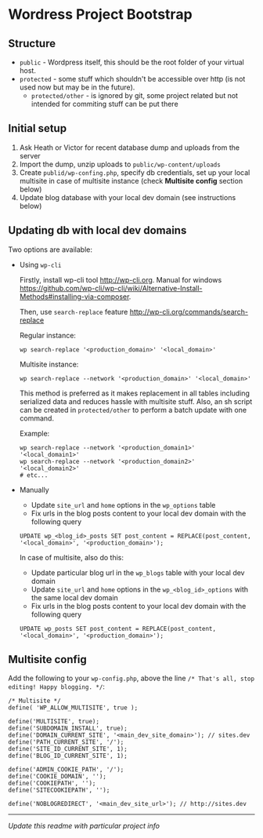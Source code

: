# Wordress Project Bootstrap

## Structure
* `public` - Wordpress itself, this should be the root folder of your virtual host.
* `protected` - some stuff which shouldn't be accessible over http (is not used now but may be in the future).
    * `protected/other` - is ignored by git, some project related but not intended for commiting stuff can be put there

## Initial setup
1. Ask Heath or Victor for recent database dump and uploads from the server
2. Import the dump, unzip uploads to `public/wp-content/uploads`
3. Create `publid/wp-confing.php`, specify db credentials, set up your local multisite in case of multisite instance (check **Multisite config** section below)
4. Update blog database with your local dev domain (see instructions below)

## Updating db with local dev domains
Two options are available:

* Using `wp-cli`

    Firstly, install wp-cli tool http://wp-cli.org. Manual for windows https://github.com/wp-cli/wp-cli/wiki/Alternative-Install-Methods#installing-via-composer.

    Then, use `search-replace` feature http://wp-cli.org/commands/search-replace

    Regular instance:

    `wp search-replace '<production_domain>' '<local_domain>'`

    Multisite instance:

    `wp search-replace --network '<production_domain>' '<local_domain>'`

    This method is preferred as it makes replacement in all tables including serialized data and reduces hassle with multisite stuff. Also, an sh script can be created in `protected/other` to perform a batch update with one command.

    Example:

    ```
    wp search-replace --network '<production_domain1>' '<local_domain1>'
    wp search-replace --network '<production_domain2>' '<local_domain2>'
    # etc...
    ```

* Manually

    * Update `site_url` and `home` options in the `wp_options` table
    * Fix urls in the blog posts content to your local dev domain with the following query

    ```
    UPDATE wp_<blog_id>_posts SET post_content = REPLACE(post_content, '<local_domain>', '<production_domain>');
    ```

    In case of multisite, also do this:
    * Update particular blog url in the `wp_blogs` table with your local dev domain
    * Update `site_url` and `home` options in the `wp_<blog_id>_options` with the same local dev domain
    * Fix urls in the blog posts content to your local dev domain with the following query

    ```
    UPDATE wp_posts SET post_content = REPLACE(post_content, '<local_domain>', '<production_domain>');
    ```

## Multisite config
Add the following to your `wp-config.php`, above the line `/* That's all, stop editing! Happy blogging. */`:

```
/* Multisite */
define( 'WP_ALLOW_MULTISITE', true );

define('MULTISITE', true);
define('SUBDOMAIN_INSTALL', true);
define('DOMAIN_CURRENT_SITE', '<main_dev_site_domain>'); // sites.dev
define('PATH_CURRENT_SITE', '/');
define('SITE_ID_CURRENT_SITE', 1);
define('BLOG_ID_CURRENT_SITE', 1);

define('ADMIN_COOKIE_PATH', '/');
define('COOKIE_DOMAIN', '');
define('COOKIEPATH', '');
define('SITECOOKIEPATH', '');

define('NOBLOGREDIRECT', '<main_dev_site_url>'); // http://sites.dev
```
---

*Update this readme with particular project info*
